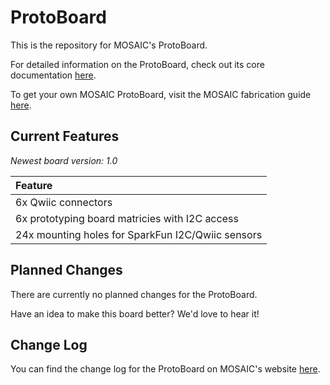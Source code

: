 # ProtoBoard

This is the repository for MOSAIC's ProtoBoard.

For detailed information on the ProtoBoard, check out its core documentation [here](https://www.mosaicsat.org/core_documentation/hardware/protoboard/).

To get your own MOSAIC ProtoBoard, visit the MOSAIC fabrication guide [here](https://www.mosaicsat.org/getting_mosaic/).

## Current Features

*Newest board version: 1.0*

| **Feature** |
| :----------- |
| 6x Qwiic connectors |
| 6x prototyping board matricies with I2C access |
| 24x mounting holes for SparkFun I2C/Qwiic sensors |

## Planned Changes

There are currently no planned changes for the ProtoBoard. 

Have an idea to make this board better? We'd love to hear it! 

## Change Log

You can find the change log for the ProtoBoard on MOSAIC's website [here](https://www.mosaicsat.org/core_documentation/hardware/protoboard/change_log/). 